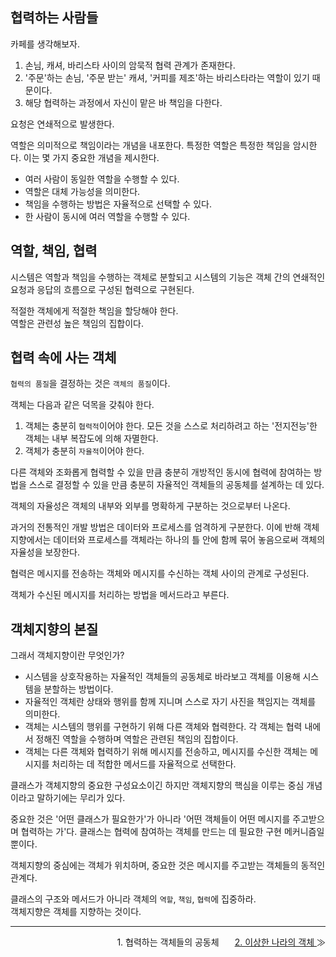 ## 협력하는 사람들

카페를 생각해보자.
1. 손님, 캐셔, 바리스타 사이의 암묵적 협력 관계가 존재한다.
2. '주문'하는 손님, '주문 받는' 캐셔, '커피를 제조'하는 바리스타라는 역할이 있기 때문이다.
3. 해당 협력하는 과정에서 자신이 맡은 바 책임을 다한다.

요청은 연쇄적으로 발생한다.

역할은 의미적으로 책임이라는 개념을 내포한다. 특정한 역할은 특정한 책임을 암시한다.
이는 몇 가지 중요한 개념을 제시한다.

- 여러 사람이 동일한 역할을 수행할 수 있다.
- 역할은 대체 가능성을 의미한다.
- 책임을 수행하는 방법은 자율적으로 선택할 수 있다.
- 한 사람이 동시에 여러 역할을 수행할 수 있다.

## 역할, 책임, 협력
시스템은 역할과 책임을 수행하는 객체로 분할되고 시스템의 기능은 객체 간의 연쇄적인 요청과 응답의 흐름으로 구성된 협력으로 구현된다.

적절한 객체에게 적절한 책임을 할당해야 한다.<br>
역할은 관련성 높은 책임의 집합이다.

## 협력 속에 사는 객체
`협력의 품질`을 결정하는 것은 `객체의 품질`이다.

객체는 다음과 같은 덕목을 갖춰야 한다.
1. 객체는 충분히 `협력적`이어야 한다.
  모든 것을 스스로 처리하려고 하는 '전지전능'한 객체는 내부 복잡도에 의해 자멸한다.
2. 객체가 충분히 `자율적`이어야 한다.

다른 객체와 조화롭게 협력할 수 있을 만큼 충분히 개방적인 동시에 협력에 참여하는 방법을 스스로 결정할 수 있을 만큼 충분히 자율적인 객체들의 공동체를 설계하는 데 있다.

객체의 자율성은 객체의 내부와 외부를 명확하게 구분하는 것으로부터 나온다.

과거의 전통적인 개발 방법은 데이터와 프로세스를 엄격하게 구분한다. 이에 반해 객체지향에서는 데이터와 프로세스를 객체라는 하나의 틀 안에 함께 묶어 놓음으로써 객체의 자율성을 보장한다.

협력은 메시지를 전송하는 객체와 메시지를 수신하는 객체 사이의 관계로 구성된다.

객체가 수신된 메시지를 처리하는 방법을 메서드라고 부른다.

## 객체지향의 본질
그래서 객체지향이란 무엇인가?
- 시스템을 상호작용하는 자율적인 객체들의 공동체로 바라보고 객체를 이용해 시스템을 분할하는 방법이다.
- 자율적인 객체란 상태와 행위를 함께 지니며 스스로 자기 사진을 책임지는 객체를 의미한다.
- 객체는 시스템의 행위를 구현하기 위해 다른 객체와 협력한다. 각 객체는 협력 내에서 정해진 역할을 수행하며 역할은 관련된 책임의 집합이다.
- 객체는 다른 객체와 협력하기 위해 메시지를 전송하고, 메시지를 수신한 객체는 메시지를 처리하는 데 적합한 메서드를 자율적으로 선택한다.

클래스가 객체지향의 중요한 구성요소이긴 하지만 객체지향의 핵심을 이루는 중심 개념이라고 말하기에는 무리가 있다.

중요한 것은 '어떤 클래스가 필요한가'가 아니라 '어떤 객체들이 어떤 메시지를 주고받으며 협력하는 가'다.
클래스는 협력에 참여하는 객체를 만드는 데 필요한 구현 메커니즘일 뿐이다.

객체지향의 중심에는 객체가 위치하며, 중요한 것은 메시지를 주고받는 객체들의 동적인 관계다.

클래스의 구조와 메서드가 아니라 객체의 `역할`, `책임`, `협력`에 집중하라.<br>
객체지향은 객체를 지향하는 것이다.

---

<div class="box" style="display: grid; grid-template-columns: 1fr 1fr 1fr;">
    <div align="left">
    </div>
    <div align="center">
    1. 협력하는 객체들의 공동체
    </div>
    <div align="right">
        <a href="https://github.com/HongYeseul/book-study/blob/main/%EA%B0%9D%EC%B2%B4%EC%A7%80%ED%96%A5%EC%9D%98-%EC%82%AC%EC%8B%A4%EA%B3%BC-%EC%98%A4%ED%95%B4/2%20-%20%EC%9D%B4%EC%83%81%ED%95%9C%20%EB%82%98%EB%9D%BC%EC%9D%98%20%EA%B0%9D%EC%B2%B4.md">
            2. 이상한 나라의 객체
        </a> ≫
    </div>
</div>